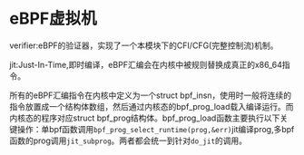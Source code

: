 # eBPF虚拟机
verifier:eBPF的验证器，实现了一个本模块下的CFI/CFG(完整控制流)机制。

jit:Just-In-Time,即时编译，eBPF汇编会在内核中被规则替换成真正的x86_64指令。

所有的eBPF汇编指令在内核中定义为一个struct bpf_insn，使用时一般将连续的指令放置成一个结构体数组，然后通过内核态的bpf_prog_load载入编译运行。而内核态的程序对应struct bpf_prog结构体。bpf_prog_load函数主要执行以下关键操作：单bpf函数调用`bpf_prog_select_runtime(prog,&err)`jit编译prog,多bpf函数的prog调用`jit_subprog`。两者都会统一到针对`do_jit`的调用。
